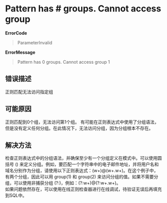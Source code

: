 # Pattern has # groups. Cannot access group #
**ErrorCode**
> ParameterInvalid

**ErrorMessage**
> Pattern has 0 groups. Cannot access group 1

## 错误描述
正则匹配无法访问指定组

## 可能原因
正则匹配到0个组，无法访问第1个组。 
有可能在正则表达式中使用了分组语法，但是没有定义任何分组。在此情况下，无法访问分组，因为分组根本不存在。

## 解决方法
检查正则表达式中的分组语法，并确保至少有一个分组定义在模式中。可以使用圆括号 () 来定义分组。例如，要匹配一个字符串中的电子邮件地址，并将用户名和域名分别作为分组，请使用以下正则表达式：(w+)@(w+.w+)。在这个例子中，有两个分组，因此可以用 group(1) 和 group(2) 来访问分组的值。如果不需要分组，可以使用非捕获分组 (?:)，例如：(?:w+)@(?:w+.w+)。  
如果问题依然存在，可以使用在线正则检查器进行在线调试，待验证无误后再填充到SQL中。